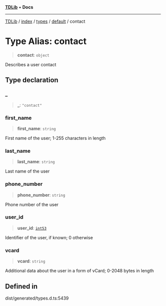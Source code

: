 [**TDLib**](../../../../../../README.md) • **Docs**

***

[TDLib](../../../../../../modules.md) / [index](../../../../../README.md) / [types](../../../README.md) / [default](../README.md) / contact

# Type Alias: contact

> **contact**: `object`

Describes a user contact

## Type declaration

### \_

> **\_**: `"contact"`

### first\_name

> **first\_name**: `string`

First name of the user; 1-255 characters in length

### last\_name

> **last\_name**: `string`

Last name of the user

### phone\_number

> **phone\_number**: `string`

Phone number of the user

### user\_id

> **user\_id**: [`int53`](int53-1.md)

Identifier of the user, if known; 0 otherwise

### vcard

> **vcard**: `string`

Additional data about the user in a form of vCard; 0-2048 bytes in length

## Defined in

dist/generated/types.d.ts:5439
